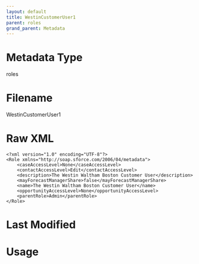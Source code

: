 ```yaml
---
layout: default
title: WestinCustomerUser1
parent: roles
grand_parent: Metadata
---
```

# Metadata Type
roles


# Filename 
WestinCustomerUser1


# Raw XML
```
<?xml version="1.0" encoding="UTF-8"?>
<Role xmlns="http://soap.sforce.com/2006/04/metadata">
    <caseAccessLevel>None</caseAccessLevel>
    <contactAccessLevel>Edit</contactAccessLevel>
    <description>The Westin Waltham Boston Customer User</description>
    <mayForecastManagerShare>false</mayForecastManagerShare>
    <name>The Westin Waltham Boston Customer User</name>
    <opportunityAccessLevel>None</opportunityAccessLevel>
    <parentRole>Admin</parentRole>
</Role>
```


# Last Modified


# Usage
